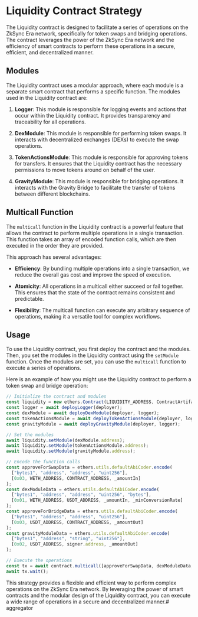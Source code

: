 # Liquidity Contract Strategy

The Liquidity contract is designed to facilitate a series of operations on the ZkSync Era network, specifically for token swaps and bridging operations. The contract leverages the power of the ZkSync Era network and the efficiency of smart contracts to perform these operations in a secure, efficient, and decentralized manner.

## Modules

The Liquidity contract uses a modular approach, where each module is a separate smart contract that performs a specific function. The modules used in the Liquidity contract are:

1. **Logger**: This module is responsible for logging events and actions that occur within the Liquidity contract. It provides transparency and traceability for all operations.

2. **DexModule**: This module is responsible for performing token swaps. It interacts with decentralized exchanges (DEXs) to execute the swap operations.

3. **TokenActionsModule**: This module is responsible for approving tokens for transfers. It ensures that the Liquidity contract has the necessary permissions to move tokens around on behalf of the user.

4. **GravityModule**: This module is responsible for bridging operations. It interacts with the Gravity Bridge to facilitate the transfer of tokens between different blockchains.

## Multicall Function

The `multicall` function in the Liquidity contract is a powerful feature that allows the contract to perform multiple operations in a single transaction. This function takes an array of encoded function calls, which are then executed in the order they are provided.

This approach has several advantages:

- **Efficiency**: By bundling multiple operations into a single transaction, we reduce the overall gas cost and improve the speed of execution.

- **Atomicity**: All operations in a multicall either succeed or fail together. This ensures that the state of the contract remains consistent and predictable.

- **Flexibility**: The multicall function can execute any arbitrary sequence of operations, making it a versatile tool for complex workflows.

## Usage

To use the Liquidity contract, you first deploy the contract and the modules. Then, you set the modules in the Liquidity contract using the `setModule` function. Once the modules are set, you can use the `multicall` function to execute a series of operations.

Here is an example of how you might use the Liquidity contract to perform a token swap and bridge operation:

```javascript
// Initialize the contract and modules
const liquidity = new ethers.Contract(LIQUIDITY_ADDRESS, ContractArtifact.abi, signer);
const logger = await deployLogger(deployer);
const dexModule = await deployDexModule(deployer, logger);
const tokenActionsModule = await deployTokenActionsModule(deployer, logger);
const gravityModule = await deployGravityModule(deployer, logger);

// Set the modules
await liquidity.setModule(dexModule.address);
await liquidity.setModule(tokenActionsModule.address);
await liquidity.setModule(gravityModule.address);

// Encode the function calls
const approveForSwapData = ethers.utils.defaultAbiCoder.encode(
  ["bytes1", "address", "address", "uint256"],
  [0x03, WETH_ADDRESS, CONTRACT_ADDRESS, _amountIn]
);
const dexModuleData = ethers.utils.defaultAbiCoder.encode(
  ["bytes1", "address", "address", "uint256", "bytes"],
  [0x01, WETH_ADDRESS, USDT_ADDRESS, _amountIn, _minConversionRate]
);
const approveForBridgeData = ethers.utils.defaultAbiCoder.encode(
  ["bytes1", "address", "address", "uint256"],
  [0x03, USDT_ADDRESS, CONTRACT_ADDRESS, _amountOut]
);
const gravityModuleData = ethers.utils.defaultAbiCoder.encode(
  ["bytes1", "address", "string", "uint256"],
  [0x02, USDT_ADDRESS, signer.address, _amountOut]
);

// Execute the operations
const tx = await contract.multicall([approveForSwapData, dexModuleData, approveForBridgeData, gravityModuleData]);
await tx.wait();
```

This strategy provides a flexible and efficient way to perform complex operations on the ZkSync Era network. By leveraging the power of smart contracts and the modular design of the Liquidity contract, you can execute a wide range of operations in a secure and decentralized manner.# aggregator

